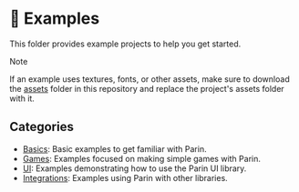 # 🧪 Examples

This folder provides example projects to help you get started.

> [!NOTE]
> If an example uses textures, fonts, or other assets,
> make sure to download the [assets](../assets/) folder in this repository
> and replace the project's assets folder with it.

## Categories

* [Basics](basics): Basic examples to get familiar with Parin.
* [Games](games): Examples focused on making simple games with Parin.
* [UI](ui): Examples demonstrating how to use the Parin UI library.
* [Integrations](integrations): Examples using Parin with other libraries.
